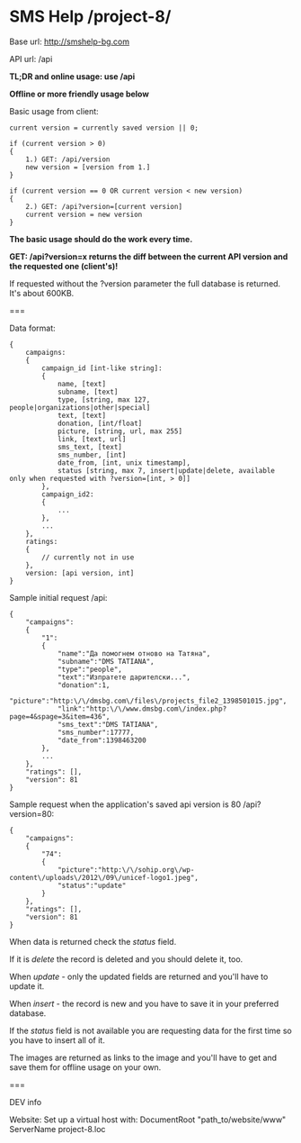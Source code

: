 SMS Help /project-8/
=========

Base url: http://smshelp-bg.com

API url: /api

**TL;DR and online usage: use /api**

**Offline or more friendly usage below**

Basic usage from client:
```
current version = currently saved version || 0;

if (current version > 0)
{
	1.) GET: /api/version
	new version = [version from 1.]
}

if (current version == 0 OR current version < new version)
{
	2.) GET: /api?version=[current version]
	current version = new version
}
```

**The basic usage should do the work every time.**

**GET: /api?version=x returns the diff between the current API version and the requested one (client's)!**

If requested without the ?version parameter the full database is returned. It's about 600KB.

===

Data format:
```
{
	campaigns:
	{
		campaign_id [int-like string]: 
		{
			name, [text]
			subname, [text]
			type, [string, max 127, people|organizations|other|special]
			text, [text]
			donation, [int/float]
			picture, [string, url, max 255]
			link, [text, url]
			sms_text, [text]
			sms_number, [int]
			date_from, [int, unix timestamp],
			status [string, max 7, insert|update|delete, available only when requested with ?version=[int, > 0]]
		},
		campaign_id2:
		{
			...
		},
		...
	},
	ratings:
	{
		// currently not in use
	},
	version: [api version, int]
}
```

Sample initial request /api:
```
{
	"campaigns":
	{
		"1":
		{
			"name":"Да помогнем отново на Татяна",
			"subname":"DMS TATIANA",
			"type":"people",
			"text":"Изпратете дарителски...",
			"donation":1,
			"picture":"http:\/\/dmsbg.com\/files\/projects_file2_1398501015.jpg",
			"link":"http:\/\/www.dmsbg.com\/index.php?page=4&spage=3&item=436",
			"sms_text":"DMS TATIANA",
			"sms_number":17777,
			"date_from":1398463200
		},
		...
	},
	"ratings": [],
	"version": 81
}
```

Sample request when the application's saved api version is 80 /api?version=80:
```
{
	"campaigns":
	{
		"74":
		{
			"picture":"http:\/\/sohip.org\/wp-content\/uploads\/2012\/09\/unicef-logo1.jpeg",
			"status":"update"
		}
	},
	"ratings": [],
	"version": 81
}
```

When data is returned check the _status_ field.

If it is _delete_ the record is deleted and you should delete it, too.

When _update_ - only the updated fields are returned and you'll have to update it.

When _insert_ - the record is new and you have to save it in your preferred database.

If the _status_ field is not available you are requesting data for the first time so you have to insert all of it.

The images are returned as links to the image and you'll have to get and save them for offline usage on your own.

===

DEV info

Website:
Set up a virtual host with:
DocumentRoot "path_to/website/www"
ServerName project-8.loc
